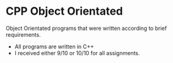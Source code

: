 # CPP Object Orientated
Object Orientated programs that were written according to brief requirements.
- All programs are written in C++
- I received either 9/10 or 10/10 for all assignments.
